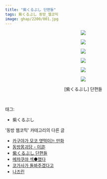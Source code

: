 ```yaml
---
title: "紫くるぶし 단편들"
tags: 紫くるぶし 동방_웹코믹
image: ghap/2200/001.jpg
---
```

<div class="article">
<p style="text-align: center; clear: none; float: none;"><img src="{{ site.nasurl }}/ghap/2200/001.jpg"/></p>
<p style="text-align: center; clear: none; float: none;"><img src="{{ site.nasurl }}/ghap/2200/002.jpg"/></p>
<p style="text-align: center; clear: none; float: none;"><img src="{{ site.nasurl }}/ghap/2200/003.jpg"/></p>
<p style="text-align: center; clear: none; float: none;"><img src="{{ site.nasurl }}/ghap/2200/004.jpg"/></p>
<p style="text-align: center; clear: none; float: none;"><img src="{{ site.nasurl }}/ghap/2200/005.jpg"/></p>
<p style="text-align: center; clear: none; float: none;"><img src="{{ site.nasurl }}/ghap/2200/006.jpg"/></p>
<p style="text-align: center; clear: none; float: none;">[紫くるぶし] 단편들</p>
<p><br/></p>
</div><div class="tagTrail">
<p>태그: </p>
<ul>
<li>紫くるぶし</li>
</ul>
</div><div class="another">
<p>'동방 웹코믹' 카테고리의 다른 글</p>
<ul>
<li><a href="/2016-09-18-ghap_2214">카구야가 모코 엿먹이는 만화</a></li>
<li><a href="/2016-09-18-ghap_2206">동방몽괴담 - 이迩</a></li>
<li><a href="/2016-09-18-ghap_2200">紫くるぶし 단편들</a></li>
<li><a href="/2016-09-18-ghap_2197">메챠쿠먀 섹●했다</a></li>
<li><a href="/2016-09-17-ghap_2191">코가사가 돌봐주겠다고</a></li>
<li><a href="/2016-09-14-ghap_2164">나즈린</a></li>
</ul>
</div><div class="cb_module cb_fluid">
<div class="cb_wrt cb_profile">
</div><!-- commentList close -->
</div>